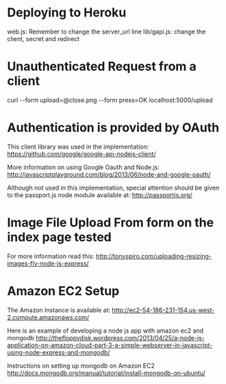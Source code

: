 Deploying to Heroku
====================
web.js: Remember to change the server_url line
lib/gapi.js: change the client, secret and redirect

Unauthenticated Request from a client
=======================================
curl --form upload=@close.png --form press=OK localhost:5000/upload



Authentication is provided by OAuth
====================================
This client library was used in the implementation:
https://github.com/google/google-api-nodejs-client/

More information on using Google Oauth and Node.js:
http://javascriptplayground.com/blog/2013/06/node-and-google-oauth/

Although not used in this implementation, special attention should be given to the passport.js node module available at:
http://passportjs.org/


Image File Upload From form on the index page tested
=====================================================
For more information read this: 
http://tonyspiro.com/uploading-resizing-images-fly-node-js-express/


Amazon EC2 Setup
=================
The Amazon Instance is available at: http://ec2-54-186-231-154.us-west-2.compute.amazonaws.com/

Here is an example of developing a node js app with amazon ec2 and mongodb
http://thefloppydisk.wordpress.com/2013/04/25/a-node-js-application-on-amazon-cloud-part-3-a-simple-webserver-in-javascript-using-node-express-and-mongodb/

Instructions on setting up mongodb on Amazon EC2
http://docs.mongodb.org/manual/tutorial/install-mongodb-on-ubuntu/

